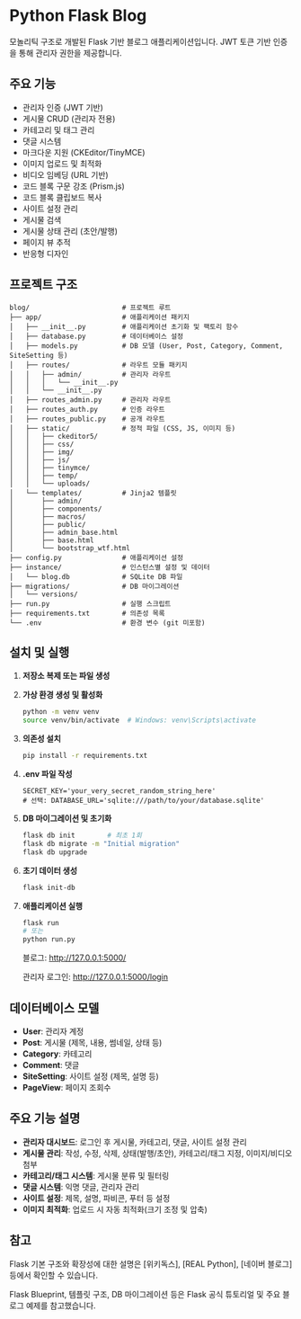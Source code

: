 # Python Flask Blog

모놀리틱 구조로 개발된 Flask 기반 블로그 애플리케이션입니다. JWT 토큰 기반 인증을 통해 관리자 권한을 제공합니다.

## 주요 기능

- 관리자 인증 (JWT 기반)
- 게시물 CRUD (관리자 전용)
- 카테고리 및 태그 관리
- 댓글 시스템
- 마크다운 지원 (CKEditor/TinyMCE)
- 이미지 업로드 및 최적화
- 비디오 임베딩 (URL 기반)
- 코드 블록 구문 강조 (Prism.js)
- 코드 블록 클립보드 복사
- 사이트 설정 관리
- 게시물 검색
- 게시물 상태 관리 (초안/발행)
- 페이지 뷰 추적
- 반응형 디자인

## 프로젝트 구조

```
blog/                       # 프로젝트 루트
├── app/                    # 애플리케이션 패키지
│   ├── __init__.py         # 애플리케이션 초기화 및 팩토리 함수
│   ├── database.py         # 데이터베이스 설정
│   ├── models.py           # DB 모델 (User, Post, Category, Comment, SiteSetting 등)
│   ├── routes/             # 라우트 모듈 패키지
│   │   ├── admin/          # 관리자 라우트
│   │   │   └── __init__.py
│   │   └── __init__.py
│   ├── routes_admin.py     # 관리자 라우트
│   ├── routes_auth.py      # 인증 라우트
│   ├── routes_public.py    # 공개 라우트
│   ├── static/             # 정적 파일 (CSS, JS, 이미지 등)
│   │   ├── ckeditor5/
│   │   ├── css/
│   │   ├── img/
│   │   ├── js/
│   │   ├── tinymce/
│   │   ├── temp/
│   │   └── uploads/
│   └── templates/          # Jinja2 템플릿
│       ├── admin/
│       ├── components/
│       ├── macros/
│       ├── public/
│       ├── admin_base.html
│       ├── base.html
│       └── bootstrap_wtf.html
├── config.py               # 애플리케이션 설정
├── instance/               # 인스턴스별 설정 및 데이터
│   └── blog.db             # SQLite DB 파일
├── migrations/             # DB 마이그레이션
│   └── versions/
├── run.py                  # 실행 스크립트
├── requirements.txt        # 의존성 목록
└── .env                    # 환경 변수 (git 미포함)
```

## 설치 및 실행

1. **저장소 복제 또는 파일 생성**

2. **가상 환경 생성 및 활성화**
   ```bash
   python -m venv venv
   source venv/bin/activate  # Windows: venv\Scripts\activate
   ```

3. **의존성 설치**
   ```bash
   pip install -r requirements.txt
   ```

4. **.env 파일 작성**
   ```
   SECRET_KEY='your_very_secret_random_string_here'
   # 선택: DATABASE_URL='sqlite:///path/to/your/database.sqlite'
   ```

5. **DB 마이그레이션 및 초기화**
   ```bash
   flask db init        # 최초 1회
   flask db migrate -m "Initial migration"
   flask db upgrade
   ```

6. **초기 데이터 생성**
   ```bash
   flask init-db
   ```

7. **애플리케이션 실행**
   ```bash
   flask run
   # 또는
   python run.py
   ```
   블로그: http://127.0.0.1:5000/

   관리자 로그인: http://127.0.0.1:5000/login

## 데이터베이스 모델

- **User**: 관리자 계정
- **Post**: 게시물 (제목, 내용, 썸네일, 상태 등)
- **Category**: 카테고리
- **Comment**: 댓글
- **SiteSetting**: 사이트 설정 (제목, 설명 등)
- **PageView**: 페이지 조회수

## 주요 기능 설명

- **관리자 대시보드**: 로그인 후 게시물, 카테고리, 댓글, 사이트 설정 관리
- **게시물 관리**: 작성, 수정, 삭제, 상태(발행/초안), 카테고리/태그 지정, 이미지/비디오 첨부
- **카테고리/태그 시스템**: 게시물 분류 및 필터링
- **댓글 시스템**: 익명 댓글, 관리자 관리
- **사이트 설정**: 제목, 설명, 파비콘, 푸터 등 설정
- **이미지 최적화**: 업로드 시 자동 최적화(크기 조정 및 압축)

## 참고

Flask 기본 구조와 확장성에 대한 설명은 [위키독스], [REAL Python], [네이버 블로그] 등에서 확인할 수 있습니다.

Flask Blueprint, 템플릿 구조, DB 마이그레이션 등은 Flask 공식 튜토리얼 및 주요 블로그 예제를 참고했습니다.
